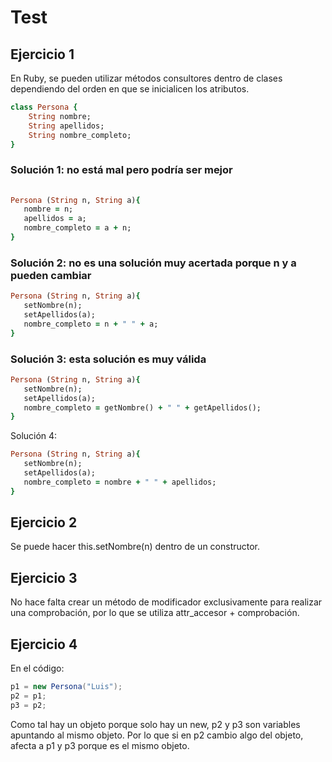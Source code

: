 # Test

## Ejercicio 1

En Ruby, se pueden utilizar métodos consultores dentro de clases dependiendo del orden en que se inicialicen los atributos.

```ruby
class Persona {
	String nombre;
	String apellidos;
	String nombre_completo;
}

```

### Solución 1:  no está mal pero podría ser mejor

```ruby
    
Persona (String n, String a){ 
   nombre = n;
   apellidos = a; 
   nombre_completo = a + n;
}
```

### Solución 2: no es una solución muy acertada porque n y a pueden cambiar

```ruby
Persona (String n, String a){
   setNombre(n);
   setApellidos(a);
   nombre_completo = n + " " + a;	
}
```

### Solución 3: esta solución es muy válida

```ruby
Persona (String n, String a){
   setNombre(n);
   setApellidos(a);
   nombre_completo = getNombre() + " " + getApellidos();	
}
```

Solución 4: 

```ruby
Persona (String n, String a){
   setNombre(n);
   setApellidos(a);
   nombre_completo = nombre + " " + apellidos;	
}
```



## Ejercicio 2

Se puede hacer this.setNombre(n) dentro de un constructor.



## Ejercicio 3

No hace falta crear un método de modificador exclusivamente para realizar una comprobación, por lo que se utiliza attr_accesor + comprobación.

## Ejercicio 4

En el código: 

```java
p1 = new Persona("Luis");
p2 = p1;
p3 = p2;
```

Como tal hay un objeto porque solo hay un new, p2 y p3 son variables apuntando al mismo objeto. Por lo que si en p2 cambio algo del objeto, afecta a p1 y p3 porque es el mismo objeto.



## 